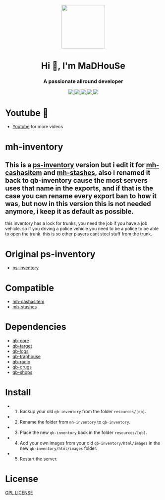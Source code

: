 <p align="center">
    <img width="140" src="https://icons.iconarchive.com/icons/iconarchive/red-orb-alphabet/128/Letter-M-icon.png" />  
    <h1 align="center">Hi 👋, I'm MaDHouSe</h1>
    <h3 align="center">A passionate allround developer </h3>    
</p>

<p align="center">
    <a href="https://github.com/MaDHouSe79/mh-inventory/issues">
        <img src="https://img.shields.io/github/issues/MaDHouSe79/mh-inventory"/> 
    </a>
    <a href="https://github.com/MaDHouSe79/mh-inventory/watchers">
        <img src="https://img.shields.io/github/watchers/MaDHouSe79/mh-inventory"/> 
    </a> 
    <a href="https://github.com/MaDHouSe79/mh-inventory/network/members">
        <img src="https://img.shields.io/github/forks/MaDHouSe79/mh-inventory"/> 
    </a>  
    <a href="https://github.com/MaDHouSe79/mh-inventory/stargazers">
        <img src="https://img.shields.io/github/stars/MaDHouSe79/mh-inventory?color=white"/> 
    </a>
    <a href="https://github.com/MaDHouSe79/mh-inventory/blob/main/LICENSE">
        <img src="https://img.shields.io/github/license/MaDHouSe79/mh-inventory?color=black"/> 
    </a>      
</p>

# Youtube 🙈
- [Youtube](https://www.youtube.com/@MaDHouSe79) for more videos

# mh-inventory
This is a [ps-inventory](https://github.com/Project-Sloth/ps-inventory) version but i edit it for [mh-cashasitem](https://github.com/MaDHouSe79/mh-cashasitem) and [mh-stashes](https://github.com/MaDHouSe79/mh-stashes),
also i renamed it back to qb-inventory cause the most servers uses that name in the exports,
and if that is the case you can rename every export ban to how it was,
but now in this version this is not needed anymore, i keep it as default as possible.
-
this inventory has a lock for trunks, you need the job if you have a job vehicle.
so if you driving a police vehicle you need to be a police to be able to open the trunk.
this is so other players cant steel stuff from the trunk.

# Original ps-inventory
- [ps-inventory](https://github.com/Project-Sloth/ps-inventory)

# Compatible
- [mh-cashasitem](https://github.com/MaDHouSe79/mh-cashasitem)
- [mh-stashes](https://github.com/MaDHouSe79/mh-stashes)

# Dependencies
- [qb-core](https://github.com/qbcore-framework/qb-core)
- [qb-target](https://github.com/qbcore-framework/qb-target)
- [qb-logs](https://github.com/qbcore-framework/qb-logs)
- [qb-traphouse](https://github.com/qbcore-framework/qb-traphouse)
- [qb-radio](https://github.com/qbcore-framework/qb-radio)
- [qb-drugs](https://github.com/qbcore-framework/qb-drugs)
- [qb-shops](https://github.com/qbcore-framework/qb-shops)

# Install
- 1. Backup your old `qb-inventory` from the folder `resources/[qb]`.
- 2. Rename the folder from `mh-inventory` to `qb-inventory`.
- 3. Place the new `qb-inventory` back in the folder `resources/[qb]`.
- 4. Add your own images from your old `qb-inventory/html/images` in the new `qb-inventory/html/images` folder.
- 5. Restart the server.

# License
[GPL LICENSE](./LICENSE)<br />
